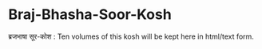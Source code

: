 # Braj-Bhasha-Soor-Kosh
ब्रजभाषा सूर-कोश : Ten volumes of this kosh will be kept here in html/text form.
